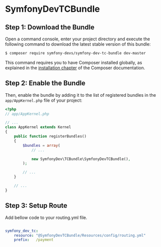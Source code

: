 # SymfonyDevTCBundle

Step 1: Download the Bundle
---------------------------

Open a command console, enter your project directory and execute the
following command to download the latest stable version of this bundle:

```bash
$ composer require symfony-devs/symfony-dev-tc-bundle dev-master
```

This command requires you to have Composer installed globally, as explained
in the [installation chapter](https://getcomposer.org/doc/00-intro.md)
of the Composer documentation.

Step 2: Enable the Bundle
-------------------------

Then, enable the bundle by adding it to the list of registered bundles
in the `app/AppKernel.php` file of your project:

```php
<?php
// app/AppKernel.php

// ...
class AppKernel extends Kernel
{
    public function registerBundles()
    {
        $bundles = array(
            // ...

            new SymfonyDev\TCBundle\SymfonyDevTCBundle(),
        );

        // ...
    }

    // ...
}
```

Step 3: Setup Route
-------------------

Add bellow code to your routing.yml file.

```yml

symfony_dev_tc:
    resource: "@SymfonyDevTCBundle/Resources/config/routing.yml"
    prefix:   /payment
    
```
